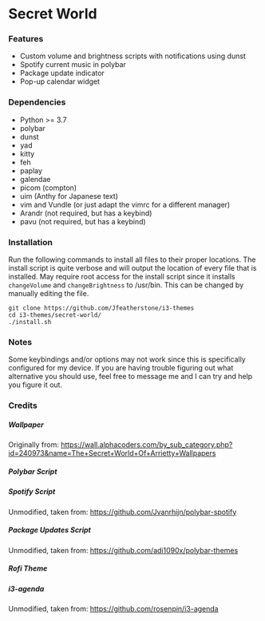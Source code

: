 # Secret World

### Features
- Custom volume and brightness scripts with notifications using dunst
- Spotify current music in polybar
- Package update indicator
- Pop-up calendar widget

### Dependencies
- Python >= 3.7
- polybar
- dunst
- yad
- kitty
- feh
- paplay
- galendae
- picom (compton)
- uim (Anthy for Japanese text)
- vim and Vundle (or just adapt the vimrc for a different manager)
- Arandr (not required, but has a keybind)
- pavu (not required, but has a keybind)


### Installation

Run the following commands to install all files to their proper locations. The install script is quite verbose and will output the location of every file that is installed. May require root access for the install script since it installs `changeVolume` and `changeBrightness` to /usr/bin. This can be changed by manually editing the file.

```
git clone https://github.com/Jfeatherstone/i3-themes
cd i3-themes/secret-world/
./install.sh
```


### Notes

Some keybindings and/or options may not work since this is specifically configured for my device. If you are having trouble figuring out what alternative you should use, feel free to message me and I can try and help you figure it out.


### Credits

##### Wallpaper
Originally from: https://wall.alphacoders.com/by_sub_category.php?id=240973&name=The+Secret+World+Of+Arrietty+Wallpapers

##### Polybar Script


##### Spotify Script
Unmodified, taken from: https://github.com/Jvanrhijn/polybar-spotify


##### Package Updates Script
Unmodified, taken from: https://github.com/adi1090x/polybar-themes


##### Rofi Theme


##### i3-agenda
Unmodified, taken from: https://github.com/rosenpin/i3-agenda
